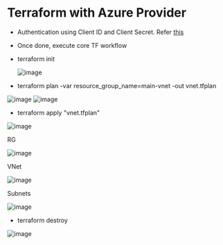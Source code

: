 # Terraform with Azure Provider
- Authentication using Client ID and Client Secret. Refer [this](Content/4_Steps_To_Run_TF_Locally.md)
- Once done, execute core TF workflow
- terraform init
      
  ![image](https://github.com/niravmsoni/terraform-on-azure/assets/6556021/8b976878-0b7b-4e1b-a08f-700372221c39)

- terraform plan -var resource_group_name=main-vnet -out vnet.tfplan

![image](https://github.com/niravmsoni/terraform-on-azure/assets/6556021/0643975e-84bc-4842-a7f8-76cf88599827)
![image](https://github.com/niravmsoni/terraform-on-azure/assets/6556021/5e989e53-a452-4c33-89db-269a2f111ff1)

- terraform apply "vnet.tfplan"

![image](https://github.com/niravmsoni/terraform-on-azure/assets/6556021/d3a568e2-53c0-4056-8cb5-e8b9591c2534)

RG

![image](https://github.com/niravmsoni/terraform-on-azure/assets/6556021/3f6ff304-3f18-4875-a3dd-3f1e84c09287)

VNet

![image](https://github.com/niravmsoni/terraform-on-azure/assets/6556021/6e089f99-bbd1-41b6-aaa9-88cb8bb8ed2f)

Subnets

![image](https://github.com/niravmsoni/terraform-on-azure/assets/6556021/5922bc51-10a7-4cb8-800a-c6b612d3baa0)

- terraform destroy

![image](https://github.com/niravmsoni/terraform-on-azure/assets/6556021/b3860d70-1020-490e-990a-5cba8f92c237)
